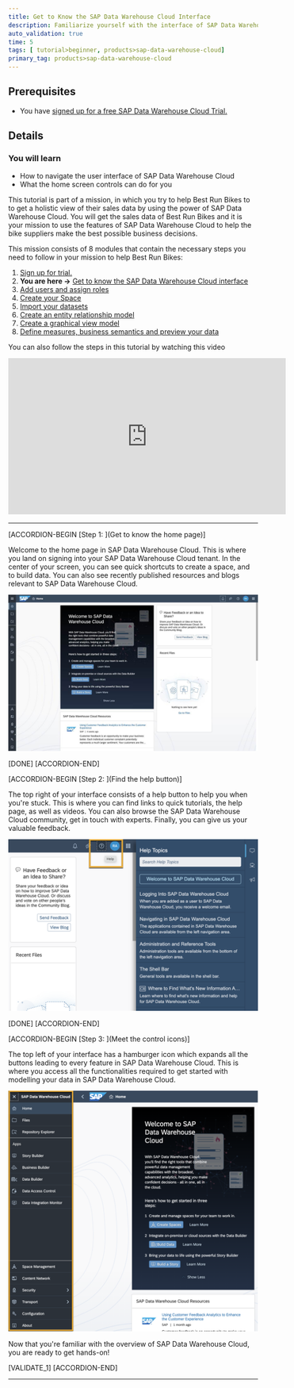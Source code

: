 ```yaml
---
title: Get to Know the SAP Data Warehouse Cloud Interface
description: Familiarize yourself with the interface of SAP Data Warehouse Cloud
auto_validation: true
time: 5
tags: [ tutorial>beginner, products>sap-data-warehouse-cloud]
primary_tag: products>sap-data-warehouse-cloud
---
```


## Prerequisites
 - You have [signed up for a free SAP Data Warehouse Cloud Trial.](data-warehouse-cloud-1-begin-trial)

## Details
### You will learn
  -	How to navigate the user interface of SAP Data Warehouse Cloud
  - What the home screen controls can do for you

  This tutorial is part of a mission, in which you try to help Best Run Bikes to to get a holistic view of their sales data by using the power of SAP Data Warehouse Cloud. You will get the sales data of Best Run Bikes and it is your mission to use the features of SAP Data Warehouse Cloud to help the bike suppliers make the best possible business decisions.

  This mission consists of 8 modules that contain the necessary steps you need to follow in your mission to help Best Run Bikes:

  1. [Sign up for trial.](data-warehouse-cloud-1-begin-trial)
  2. **You are here ->** [Get to know the SAP Data Warehouse Cloud interface](data-warehouse-cloud-2-interface)
  3. [Add users and assign roles](data-warehouse-cloud-3-add-users)
  4. [Create your Space](data-warehouse-cloud-4-spaces)
  5. [Import your datasets](data-warehouse-cloud-5-import-dataset)
  6. [Create an entity relationship model](data-warehouse-cloud-6-entityrelationship-model)
  7. [Create a graphical view model](data-warehouse-cloud-7-graphicalview)
  8. [Define measures, business semantics and preview your data](data-warehouse-cloud-8-define-measures)

  You can also follow the steps in this tutorial by watching this video

  <iframe width="560" height="315" src="https://www.youtube.com/embed/rBHXzCmyYc0" title="YouTube video player" frameborder="0" allow="accelerometer; autoplay; clipboard-write; encrypted-media; gyroscope; picture-in-picture" allowfullscreen></iframe>


---

[ACCORDION-BEGIN [Step 1: ](Get to know the home page)]

Welcome to the home page in SAP Data Warehouse Cloud. This is where you land on signing into your SAP Data Warehouse Cloud tenant. In the center of your screen, you can see quick shortcuts to create a space, and to build data. You can also see recently published resources and blogs relevant to SAP Data Warehouse Cloud.

![The Home Screen](T02-1-HomePage_small.jpg)

[DONE]
[ACCORDION-END]

[ACCORDION-BEGIN [Step 2: ](Find the help button)]

The top right of your interface consists of a help button to help you when you're stuck. This is where you can find links to quick tutorials, the help page, as well as videos. You can also browse the SAP Data Warehouse Cloud community, get in touch with experts. Finally, you can give us your valuable feedback.

![Help](T02-2-Help.png)

[DONE]
[ACCORDION-END]


[ACCORDION-BEGIN [Step 3: ](Meet the control icons)]

The top left of your interface has a hamburger icon which expands all the buttons leading to every feature in SAP Data Warehouse Cloud. This is where you access all the functionalities required to get started with modelling your data in SAP Data Warehouse Cloud.

![The Control Icons](T02-3-SideMenu.png)

Now that you're familiar with the overview of SAP Data Warehouse Cloud, you are ready to get hands-on!

[VALIDATE_1]
[ACCORDION-END]

---
